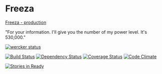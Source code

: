 Freeza
======

[Freeza - production](http://www.freeza.me/)

"For your information. I'll give you the number of my power level. It's 530,000."

[![wercker status](https://app.wercker.com/status/4128ead486bff44ab8c605533ea8d840/s/ "wercker status")](https://app.wercker.com/project/bykey/4128ead486bff44ab8c605533ea8d840)

[![Build Status](https://travis-ci.org/freeza-me/freeza.png?branch=master)](https://travis-ci.org/freeza-me/freeza)
[![Dependency Status](https://gemnasium.com/freeza-me/freeza.png)](https://gemnasium.com/freeza-me/freeza)
[![Coverage Status](https://coveralls.io/repos/freeza-me/freeza/badge.png?branch=master)](https://coveralls.io/r/freeza-me/freeza?branch=master)
 [![Code Climate](https://codeclimate.com/github/freeza-me/freeza.png)](https://codeclimate.com/github/freeza-me/freeza)

[![Stories in Ready](https://badge.waffle.io/freeza-me/freeza.png?label=ready)](https://waffle.io/freeza-me/freeza)
